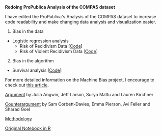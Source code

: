 
**Redoing ProPublica Analysis of the COMPAS dataset**

I have edited the ProPublica's Analysis of the COMPAS dataset to increase code readability and make changing data analysis and visualization easier.

1. Bias in the data 
- Logistic regression analysis 
  - Risk of Recidivism Data [[Code](https://github.com/dlab-berkeley/fairMLworkshop/blob/master/code/01_risk_of_recidivism.ipynb)]
  - Risk of Violent Recidivism Data [[Code](https://github.com/dlab-berkeley/fairMLworkshop/blob/master/code/02_risk_of_violent_recidivism.ipynb)]

2. Bias in the algorithm 
- Survival analysis [[Code](https://github.com/dlab-berkeley/fairMLworkshop/blob/master/code/03_algorithm_accuracy.ipynb)]

For more detailed information on the Machine Bias project, I encourage to check out [this article](https://www.propublica.org/article/machine-bias-risk-assessments-in-criminal-sentencing).

[Argument](https://www.propublica.org/article/machine-bias-risk-assessments-in-criminal-sentencing/) by Julia Angwin, Jeff Larson, Surya Mattu and Lauren Kirchner

[Counterargument](https://www.washingtonpost.com/news/monkey-cage/wp/2016/10/17/can-an-algorithm-be-racist-our-analysis-is-more-cautious-than-propublicas/) by Sam Corbett-Davies, Emma Pierson, Avi Feller and Sharad Goel

[Methodology](https://www.propublica.org/article/how-we-analyzed-the-compas-recidivism-algorithm/)

[Original Notebook in R](https://github.com/propublica/compas-analysis/blob/master/Compas%20Analysis.ipynb)
